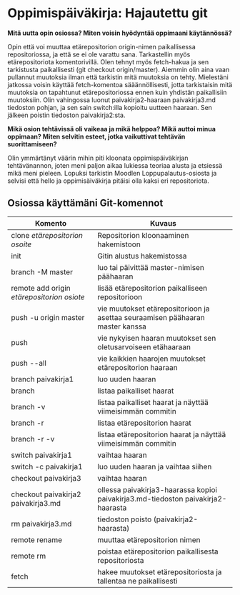 # Oppimispäiväkirja: Hajautettu git

__Mitä uutta opin osiossa? Miten voisin hyödyntää oppimaani käytännössä?__

Opin että voi muuttaa etärepositorion origin-nimen paikallisessa repositoriossa, ja että se ei ole varattu sana.
Tarkastellin myös etärepositoriota komentorivillä.
Olen tehnyt myös fetch-hakua ja sen tarkistusta paikallisesti (git checkout origin/master). Aiemmin olin aina vaan pullannut muutoksia ilman että tarkistin mitä muutoksia on tehty. 
Mielestäni jatkossa voisin käyttää fetch-komentoa sääännöllisesti, jotta tarkistaisin mitä muutoksia on tapahtunut etärepositoriossa ennen kuin yhdistän paikallisiin muutoksiin.
Olin vahingossa luonut paivakirja2-haaraan paivakirja3.md tiedoston pohjan, ja sen sain switch:illa kopioitu uutteen haaraan. Sen jälkeen poistin tiedoston paivakirja2:sta.

__Mikä osion tehtävissä oli vaikeaa ja mikä helppoa? Mikä auttoi minua oppimaan? Miten selvitin esteet, jotka vaikuttivat tehtävän suorittamiseen?__

Olin ymmärtänyt väärin mihin piti kloonata oppimispäiväkirjan tehtävänannon, joten meni paljon aikaa lukiessa teoriaa alusta ja etsiessä mikä meni pieleen. Lopuksi tarkistin Moodlen Loppupalautus-osiosta ja selvisi että hello ja oppimisäiväkirja pitäisi olla kaksi eri repositoriota.

## Osiossa käyttämäni Git-komennot

| Komento | Kuvaus |
| --------| ------ |
| clone _etärepositorion osoite_ | Repositorion kloonaaminen hakemistoon |
| init | Gitin alustus hakemistossa |
| branch -M master | luo tai päivittää master-nimisen päähaaran |
| remote add origin _etärepositorion osiote_ | lisää etärepositorion paikalliseen repositorioon |
| push -u origin master | vie muutokset etärepositorioon ja asettaa seuraamisen päähaaran master kanssa |
| push | vie nykyisen haaran muutokset sen oletusarvoiseen etähaaraan |
| push --all | vie kaikkien haarojen muutokset etärepositorion haaraan |
| branch paivakirja1 | luo uuden haaran |
| branch | listaa paikalliset haarat |
| branch -v | listaa paikalliset haarat ja näyttää viimeisimmän commitin |
| branch -r | listaa etärepositorion haarat |
| branch -r -v | listaa etärepositorion haarat ja näyttää viimeisimmän commitin |
| switch paivakirja1 | vaihtaa haaran |
| switch -c paivakirja1 | luo uuden haaran ja vaihtaa siihen |
| checkout paivakirja3 | vaihtaa haaran |
| checkout paivakirja2 paivakirja3.md | ollessa paivakirja3-haarassa kopioi paivakirja3.md-tiedoston paivakirja2-haarasta |
| rm paivakirja3.md | tiedoston poisto (paivakirja2-haarasta) |
| remote rename | muuttaa etärepositorion nimen |
| remote rm | poistaa etärepositorion paikallisesta repositoriosta |
| fetch | hakee muutokset etärepositoriosta ja tallentaa ne paikallisesti |